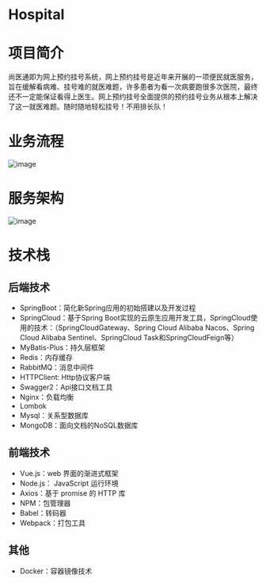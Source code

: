 # Hospital
# 项目简介
尚医通即为网上预约挂号系统，网上预约挂号是近年来开展的一项便民就医服务，旨在缓解看病难、挂号难的就医难题，许多患者为看一次病要跑很多次医院，最终还不一定能保证看得上医生。网上预约挂号全面提供的预约挂号业务从根本上解决了这一就医难题。随时随地轻松挂号！不用排长队！

# 业务流程
![image](https://user-images.githubusercontent.com/62464956/110754494-dc668e00-8282-11eb-8796-bafe40e99330.png)
# 服务架构
![image](https://user-images.githubusercontent.com/62464956/110754536-e9837d00-8282-11eb-9b99-8ddbd87d1a14.png)

# 技术栈
## 后端技术
- SpringBoot：简化新Spring应用的初始搭建以及开发过程
- SpringCloud：基于Spring Boot实现的云原生应用开发工具，SpringCloud使用的技术：（SpringCloudGateway、Spring Cloud Alibaba Nacos、Spring Cloud Alibaba Sentinel、SpringCloud Task和SpringCloudFeign等）
- MyBatis-Plus：持久层框架
- Redis：内存缓存
- RabbitMQ：消息中间件
- HTTPClient: Http协议客户端
- Swagger2：Api接口文档工具
- Nginx：负载均衡
- Lombok
- Mysql：关系型数据库
- MongoDB：面向文档的NoSQL数据库
## 前端技术
- Vue.js：web 界面的渐进式框架
- Node.js： JavaScript 运行环境
- Axios：基于 promise 的 HTTP 库
- NPM：包管理器
- Babel：转码器
- Webpack：打包工具
## 其他
- Docker：容器镜像技术

